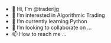 - 👋 Hi, I’m @traderljg
- 👀 I’m interested in Algorithmic Trading
- 🌱 I’m currently learning Python
- 💞️ I’m looking to collaborate on ...
- 📫 How to reach me ...

<!---
traderljg/traderljg is a ✨ special ✨ repository because its `README.md` (this file) appears on your GitHub profile.
You can click the Preview link to take a look at your changes.
--->
